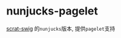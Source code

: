 # nunjucks-pagelet

[scrat-swig](https://github.com/scrat-team/scrat-swig) 的`nunjucks`版本, 提供`pagelet`支持

